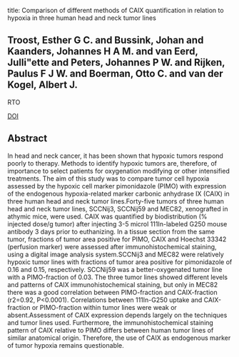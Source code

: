 title: Comparison of different methods of CAIX quantification in relation to hypoxia in three human head and neck tumor lines

## Troost, Esther G C. and Bussink, Johan and Kaanders, Johannes H A M. and van Eerd, Julli"ette and Peters, Johannes P W. and Rijken, Paulus F J W. and Boerman, Otto C. and van der Kogel, Albert J.
RTO

<a href="https://doi.org/10.1016/j.radonc.2005.06.031">DOI</a>

## Abstract
In head and neck cancer, it has been shown that hypoxic tumors respond poorly to therapy. Methods to identify hypoxic tumors are, therefore, of importance to select patients for oxygenation modifying or other intensified treatments. The aim of this study was to compare tumor cell hypoxia assessed by the hypoxic cell marker pimonidazole (PIMO) with expression of the endogenous hypoxia-related marker carbonic anhydrase IX (CAIX) in three human head and neck tumor lines.Forty-five tumors of three human head and neck tumor lines, SCCNij3, SCCNij59 and MEC82, xenografted in athymic mice, were used. CAIX was quantified by biodistribution (% injected dose/g tumor) after injecting 3-5 microl 111In-labeled G250 mouse antibody 3 days prior to euthanizing. In a tissue section from the same tumor, fractions of tumor area positive for PIMO, CAIX and Hoechst 33342 (perfusion marker) were assessed after immunohistochemical staining, using a digital image analysis system.SCCNij3 and MEC82 were relatively hypoxic tumor lines with fractions of tumor area positive for pimonidazole of 0.16 and 0.15, respectively. SCCNij59 was a better-oxygenated tumor line with a PIMO-fraction of 0.03. The three tumor lines showed different levels and patterns of CAIX immunohistochemical staining, but only in MEC82 there was a good correlation between PIMO-fraction and CAIX-fraction (r2=0.92, P<0.0001). Correlations between 111In-G250 uptake and CAIX-fraction or PIMO-fraction within tumor lines were weak or absent.Assessment of CAIX expression depends largely on the techniques and tumor lines used. Furthermore, the immunohistochemical staining pattern of CAIX relative to PIMO differs between human tumor lines of similar anatomical origin. Therefore, the use of CAIX as endogenous marker of tumor hypoxia remains questionable.

